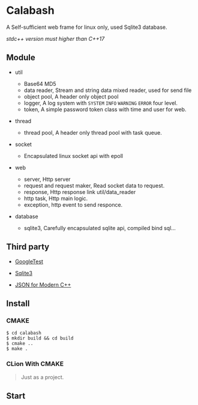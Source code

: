 # Calabash
A Self-sufficient web frame for linux only, used Sqlite3 database.

*stdc++ version must higher than C++17* 


## Module

* util
  * Base64 MD5
  * data reader, Stream and string data mixed reader, used for send file
  * object pool, A header only object pool
  * logger, A log system with `SYSTEM` `INFO` `WARNING` `ERROR` four level.
  * token, A simple password token class with time and user for web.
* thread
  
  * thread pool, A header only thread pool with task queue.
* socket
  
  * Encapsulated linux socket api with epoll 
* web
  * server, Http server
  * request and request maker, Read socket data to request.
  * response, Http response link util/data_reader
  * http task, Http main logic.
  * exception, http event to send responce.
* database
  
  * sqlite3, Carefully encapsulated sqlite api, compiled bind sql...
  
  

## Third party

*  [GoogleTest](https://github.com/google/googletest)

*  [Sqlite3](https://sqlite.org)

*  [JSON for Modern C++](https://github.com/nlohmann/json)

## Install

### CMAKE

``` shell
$ cd calabash
$ mkdir build && cd build
$ cmake ..
$ make .
```

### CLion With CMAKE

> Just as a project.



## Start





